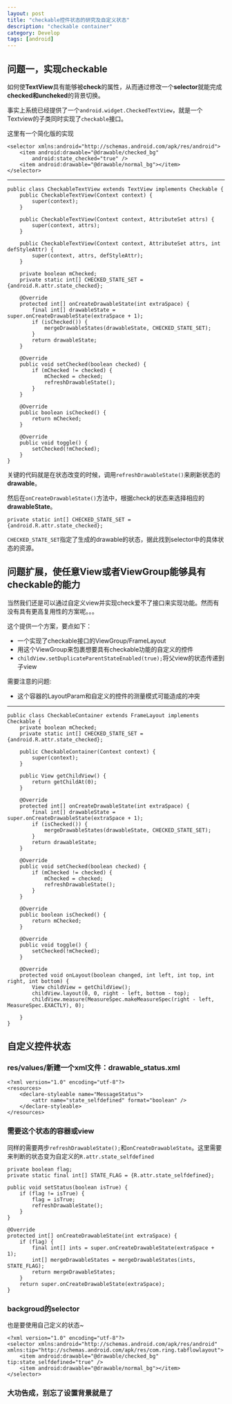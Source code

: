 ```yaml
---
layout: post
title: "checkable控件状态的研究及自定义状态"
description: "checkable container"
category: Develop
tags: [android]
---
```


## 问题一，实现checkable
如何使**TextView**具有能够被**check**的属性，从而通过修改一个**selector**就能完成**checked和uncheked**的背景切换。

事实上系统已经提供了一个`android.widget.CheckedTextView`，就是一个Textview的子类同时实现了`checkable`接口。

这里有一个简化版的实现

	<selector xmlns:android="http://schemas.android.com/apk/res/android">
	    <item android:drawable="@drawable/checked_bg"
	        android:state_checked="true" />
	    <item android:drawable="@drawable/normal_bg"></item>
	</selector>

---

	public class CheckableTextView extends TextView implements Checkable {
	    public CheckableTextView(Context context) {
	        super(context);
	    }

	    public CheckableTextView(Context context, AttributeSet attrs) {
	        super(context, attrs);
	    }

	    public CheckableTextView(Context context, AttributeSet attrs, int defStyleAttr) {
	        super(context, attrs, defStyleAttr);
	    }

	    private boolean mChecked;
	    private static int[] CHECKED_STATE_SET = {android.R.attr.state_checked};

	    @Override
	    protected int[] onCreateDrawableState(int extraSpace) {
	        final int[] drawableState = super.onCreateDrawableState(extraSpace + 1);
	        if (isChecked()) {
	            mergeDrawableStates(drawableState, CHECKED_STATE_SET);
	        }
	        return drawableState;
	    }

	    @Override
	    public void setChecked(boolean checked) {
	        if (mChecked != checked) {
	            mChecked = checked;
	            refreshDrawableState();
	        }
	    }

	    @Override
	    public boolean isChecked() {
	        return mChecked;
	    }

	    @Override
	    public void toggle() {
	        setChecked(!mChecked);
	    }
	}

关键的代码就是在状态改变的时候，调用`refreshDrawableState()`来刷新状态的**drawable**。

然后在`onCreateDrawableState()`方法中，根据check的状态来选择相应的**drawableState**。

	private static int[] CHECKED_STATE_SET = {android.R.attr.state_checked};

`CHECKED_STATE_SET`指定了生成的drawable的状态，据此找到selector中的具体状态的资源。


## 问题扩展，使任意View或者ViewGroup能够具有checkable的能力
当然我们还是可以通过自定义view并实现check爱不了接口来实现功能。然而有没有具有更高复用性的方案呢。。。

这个提供一个方案，要点如下：

- 一个实现了checkable接口的ViewGroup/FrameLayout
- 用这个ViewGroup来包裹想要具有checkable功能的自定义的控件
- `childView.setDuplicateParentStateEnabled(true);`将父view的状态传递到子view

需要注意的问题:

- 这个容器的LayoutParam和自定义的控件的测量模式可能造成的冲突

---

	public class CheckableContainer extends FrameLayout implements Checkable {
	    private boolean mChecked;
	    private static int[] CHECKED_STATE_SET = {android.R.attr.state_checked};

	    public CheckableContainer(Context context) {
	        super(context);
	    }

	    public View getChildView() {
	        return getChildAt(0);
	    }

	    @Override
	    protected int[] onCreateDrawableState(int extraSpace) {
	        final int[] drawableState = super.onCreateDrawableState(extraSpace + 1);
	        if (isChecked()) {
	            mergeDrawableStates(drawableState, CHECKED_STATE_SET);
	        }
	        return drawableState;
	    }

	    @Override
	    public void setChecked(boolean checked) {
	        if (mChecked != checked) {
	            mChecked = checked;
	            refreshDrawableState();
	        }
	    }

	    @Override
	    public boolean isChecked() {
	        return mChecked;
	    }

	    @Override
	    public void toggle() {
	        setChecked(!mChecked);
	    }

	    @Override
	    protected void onLayout(boolean changed, int left, int top, int right, int bottom) {
	        View childView = getChildView();
	        childView.layout(0, 0, right - left, bottom - top);
	        childView.measure(MeasureSpec.makeMeasureSpec(right - left, MeasureSpec.EXACTLY), 0);

	    }
	}

## 自定义控件状态

### res/values/新建一个xml文件：drawable_status.xml

	<?xml version="1.0" encoding="utf-8"?>
	<resources>
	    <declare-styleable name="MessageStatus">
	        <attr name="state_selfdefined" format="boolean" />
	    </declare-styleable>
	</resources>

### 需要这个状态的容器或view
同样的需要两步`refreshDrawableState();`和`onCreateDrawableState`。这里需要来判断的状态变为自定义的`R.attr.state_selfdefined`

	private boolean flag;
	private static final int[] STATE_FLAG = {R.attr.state_selfdefined};

	public void setStatus(boolean isTrue) {
	    if (flag != isTrue) {
	        flag = isTrue;
	        refreshDrawableState();
	    }
	}

	@Override
	protected int[] onCreateDrawableState(int extraSpace) {
	    if (flag) {
	        final int[] ints = super.onCreateDrawableState(extraSpace + 1);
	        int[] mergeDrawableStates = mergeDrawableStates(ints, STATE_FLAG);
	        return mergeDrawableStates;
	    }
	    return super.onCreateDrawableState(extraSpace);
	}

### backgroud的selector
也是要使用自己定义的状态~

	<?xml version="1.0" encoding="utf-8"?>
	<selector xmlns:android="http://schemas.android.com/apk/res/android" xmlns:tip="http://schemas.android.com/apk/res/com.ring.tabflowlayout">
	    <item android:drawable="@drawable/checked_bg" tip:state_selfdefined="true" />
	    <item android:drawable="@drawable/normal_bg"></item>
	</selector>

### 大功告成，别忘了设置背景就是了
